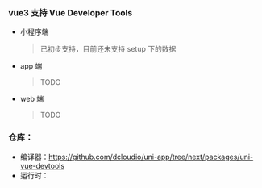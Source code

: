 ### vue3 支持 Vue Developer Tools

- 小程序端
  > 已初步支持，目前还未支持 setup 下的数据
- app 端
  > TODO
- web 端
  > TODO

### 仓库：

- 编译器：https://github.com/dcloudio/uni-app/tree/next/packages/uni-vue-devtools
- 运行时：